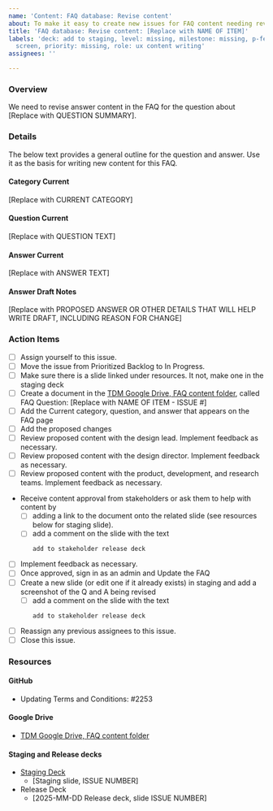 ```yaml
---
name: 'Content: FAQ database: Revise content'
about: To make it easy to create new issues for FAQ content needing revision
title: 'FAQ database: Revise content: [Replace with NAME OF ITEM]'
labels: 'deck: add to staging, level: missing, milestone: missing, p-feature: FAQ
  screen, priority: missing, role: ux content writing'
assignees: ''

---
```


### Overview
We need to revise answer content in the FAQ for the question about [Replace with QUESTION SUMMARY].

### Details
The below text provides a general outline for the question and answer. Use it as the basis for writing new content for this FAQ.

#### Category Current
[Replace with CURRENT CATEGORY]

#### Question Current
[Replace with QUESTION TEXT]

#### Answer Current
[Replace with ANSWER TEXT]

#### Answer Draft Notes
[Replace with PROPOSED ANSWER OR OTHER DETAILS THAT WILL HELP WRITE DRAFT, INCLUDING REASON FOR CHANGE]

### Action Items
- [ ] Assign yourself to this issue.
- [ ] Move the issue from Prioritized Backlog to In Progress.
- [ ] Make sure there is a slide linked under resources.  It not, make one in the staging deck
- [ ] Create a document in the [TDM Google Drive, FAQ content folder](https://drive.google.com/drive/folders/1W3Pk6TTq1lVYreTHipc5H-jCvyvByrnS), called FAQ Question: [Replace with NAME OF ITEM - ISSUE #]
- [ ] Add the Current category, question, and answer that appears on the FAQ page
- [ ] Add the proposed changes 
- [ ] Review proposed content with the design lead. Implement feedback as necessary.
- [ ] Review proposed content with the design director. Implement feedback as necessary.
- [ ] Review proposed content with the product, development, and research teams. Implement feedback as necessary.
- Receive content approval from stakeholders or ask them to help with content by 
   - [ ] adding a link to the document onto the related slide (see resources below for staging slide).
   - [ ] add a comment on the slide with the text
      ```
      add to stakeholder release deck
      ```
- [ ] Implement feedback as necessary.
- [ ] Once approved, sign in as an admin and Update the FAQ
- [ ] Create a new slide (or edit one if it already exists) in staging and add a screenshot of the Q and A being revised
   - [ ] add a comment on the slide with the text
      ```
      add to stakeholder release deck
      ```
- [ ] Reassign any previous assignees to this issue.
- [ ] Close this issue.

### Resources

#### GitHub
- Updating Terms and Conditions: #2253 

#### Google Drive
- [TDM Google Drive, FAQ content folder](https://drive.google.com/drive/folders/1W3Pk6TTq1lVYreTHipc5H-jCvyvByrnS)

#### Staging and Release decks
- [Staging Deck](https://docs.google.com/presentation/d/1crZ3IxqA4hAu3qzD7ns93Ieuqjwh6wyEtuX_46cP-fg/)
   - [Staging slide, ISSUE NUMBER]
- Release Deck
   - [2025-MM-DD Release deck, slide ISSUE NUMBER]
